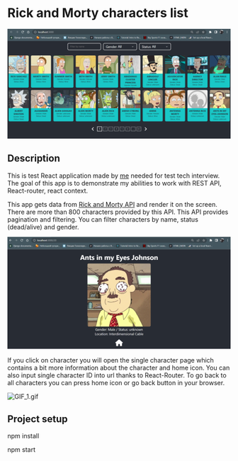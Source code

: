 # Rick and Morty characters list
![img.png](img.png)

## Description
This is test React application made by [me](https://www.facebook.com/profile.php?id=100016030623493) needed for test 
tech interview.
The goal of this app is to demonstrate my abilities to work with REST API,
React-router, react context.

This app gets data from [Rick and Morty API](https://rickandmortyapi.com/) 
and render it on the screen. There are more than 800 characters provided by 
this API. This API provides pagination and filtering. 
You can filter characters by name, status (dead/alive) and gender.

![img_2.png](img_2.png)

If you click on character you will open the single character page which
contains a bit more information about the character and home icon.
You can also input single character ID into url thanks to React-Router. To
go back to all characters you can press home icon or go back button in your
browser.

![GIF_1.gif](GIF_1.gif)

## Project setup

npm install

npm start

[//]: # (To manage states I use React-Context, but I am going to use Redux in the )

[//]: # (future. There is so much work can be done! )

[//]: # (For example:)

[//]: # (- adding characters to favorites list)

[//]: # (- add an ability to make your own character using local storage)

[//]: # (- improve routing )

[//]: # ()
[//]: # (This project is improving by me all the time. If you want to add anything )

[//]: # (here to pump up your skills you are welcome!)
